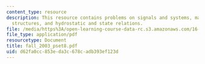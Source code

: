 ```yaml
---
content_type: resource
description: This resource contains problems on signals and systems, materials and
  structures, and hydrostatic and state relations.
file: /media/https%3A/open-learning-course-data-rc.s3.amazonaws.com/16-01-unified-engineering-i-ii-iii-iv-fall-2005-spring-2006/d62fa0cc853eda3c678cadb393ef123d_fall_2003_pset8.pdf
file_type: application/pdf
resourcetype: Document
title: fall_2003_pset8.pdf
uid: d62fa0cc-853e-da3c-678c-adb393ef123d
---
```

